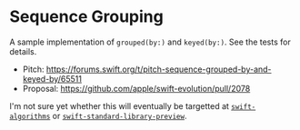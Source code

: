 # Sequence Grouping

A sample implementation of `grouped(by:)` and `keyed(by:)`. See the tests for details.

* Pitch: https://forums.swift.org/t/pitch-sequence-grouped-by-and-keyed-by/65511
* Proposal: https://github.com/apple/swift-evolution/pull/2078

I'm not sure yet whether this will eventually be targetted at [`swift-algorithms`](https://github.com/apple/swift-algorithms) or [`swift-standard-library-preview`](https://github.com/apple/swift-standard-library-preview).
